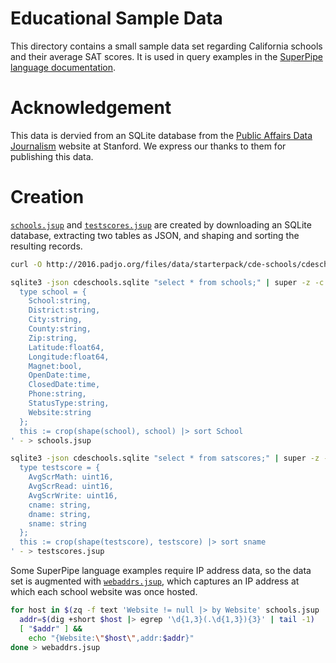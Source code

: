 # Educational Sample Data

This directory contains a small sample data set regarding California
schools and their average SAT scores.  It is used in query examples in
the [SuperPipe language documentation](../../docs/language/README.md).


# Acknowledgement

This data is dervied from an SQLite database from the
[Public Affairs Data Journalism](http://2016.padjo.org/tutorials/sqlite-data-starterpacks/)
website at Stanford. We express our thanks to them for publishing
this data.

# Creation

[`schools.jsup`](schools.jsup) and [`testscores.jsup`](testscores.jsup)
are created by downloading an SQLite database, extracting two tables as
JSON, and shaping and sorting the resulting records.

```sh
curl -O http://2016.padjo.org/files/data/starterpack/cde-schools/cdeschools.sqlite

sqlite3 -json cdeschools.sqlite "select * from schools;" | super -z -c '
  type school = {
    School:string,
    District:string,
    City:string,
    County:string,
    Zip:string,
    Latitude:float64,
    Longitude:float64,
    Magnet:bool,
    OpenDate:time,
    ClosedDate:time,
    Phone:string,
    StatusType:string,
    Website:string
  };
  this := crop(shape(school), school) |> sort School
' - > schools.jsup

sqlite3 -json cdeschools.sqlite "select * from satscores;" | super -z -c '
  type testscore = {
    AvgScrMath: uint16,
    AvgScrRead: uint16,
    AvgScrWrite: uint16,
    cname: string,
    dname: string,
    sname: string
  };
  this := crop(shape(testscore), testscore) |> sort sname
' - > testscores.jsup
```

Some SuperPipe language examples require IP address data, so the data set is
augmented with [`webaddrs.jsup`](webaddrs.jsup), which captures an IP
address at which each school website was once hosted.

```sh
for host in $(zq -f text 'Website != null |> by Website' schools.jsup | sed -e 's|http://||' -e 's|/.*||' | sort -u); do
  addr=$(dig +short $host |> egrep '\d{1,3}(.\d{1,3}){3}' | tail -1)
  [ "$addr" ] &&
    echo "{Website:\"$host\",addr:$addr}"
done > webaddrs.jsup
```
